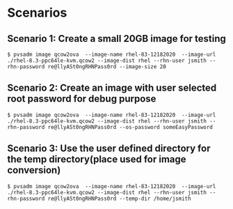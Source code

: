 # Scenarios
## Scenario 1: Create a small 20GB image for testing

```shell
$ pvsadm image qcow2ova  --image-name rhel-83-12182020  --image-url ./rhel-8.3-ppc64le-kvm.qcow2 --image-dist rhel --rhn-user jsmith --rhn-password re@llyASt0ngRHNPass0rd --image-size 20
```

## Scenario 2: Create an image with user selected root password for debug purpose

```shell
$ pvsadm image qcow2ova  --image-name rhel-83-12182020  --image-url ./rhel-8.3-ppc64le-kvm.qcow2 --image-dist rhel --rhn-user jsmith --rhn-password re@llyASt0ngRHNPass0rd --os-password someEasyPassword
```

## Scenario 3: Use the user defined directory for the temp directory(place used for image conversion)

```shell
$ pvsadm image qcow2ova  --image-name rhel-83-12182020  --image-url ./rhel-8.3-ppc64le-kvm.qcow2 --image-dist rhel --rhn-user jsmith --rhn-password re@llyASt0ngRHNPass0rd --temp-dir /home/jsmith
```
